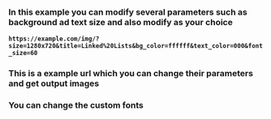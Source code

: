 <h3> In this example you can modify several parameters such as background ad text size and also modify as your choice </h3>
<code><strong>https://example.com/img/?size=1280x720&title=Linked%20Lists&bg_color=ffffff&text_color=000&font_size=60</strong></code>

<h3>This is a example url which you can change their parameters and get output images</h3>
<h3>You can change the custom fonts </h3>